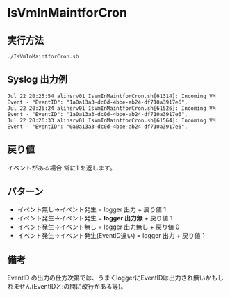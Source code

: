 # IsVmInMaintforCron

## 実行方法
    ./IsVmInMaintforCron.sh

## Syslog 出力例
    Jul 22 20:25:54 alinsrv01 IsVmInMaintforCron.sh[61314]: Incoming VM Event - "EventID": "1a0a13a3-dc0d-4bbe-ab24-df710a3917e6",
    Jul 22 20:26:24 alinsrv01 IsVmInMaintforCron.sh[61526]: Incoming VM Event - "EventID": "1a0a13a3-dc0d-4bbe-ab24-df710a3917e6",
    Jul 22 20:26:33 alinsrv01 IsVmInMaintforCron.sh[61564]: Incoming VM Event - "EventID": "0a0a13a3-dc0d-4bbe-ab24-df710a3917e6",

## 戻り値
イベントがある場合 常に1 を返します。

## パターン
* イベント無し->イベント発生 = logger 出力 + 戻り値 1
* イベント発生->イベント発生 = **logger 出力無** + 戻り値 1
* イベント発生->イベント無し = logger 出力無し + 戻り値 0
* イベント発生->イベント発生(EventID違い) = logger 出力 + 戻り値 1

## 備考
EventID の出力の仕方次第では、うまくloggerにEventIDは出力され無いかもしれません(EventIDと:の間に改行がある等)。
